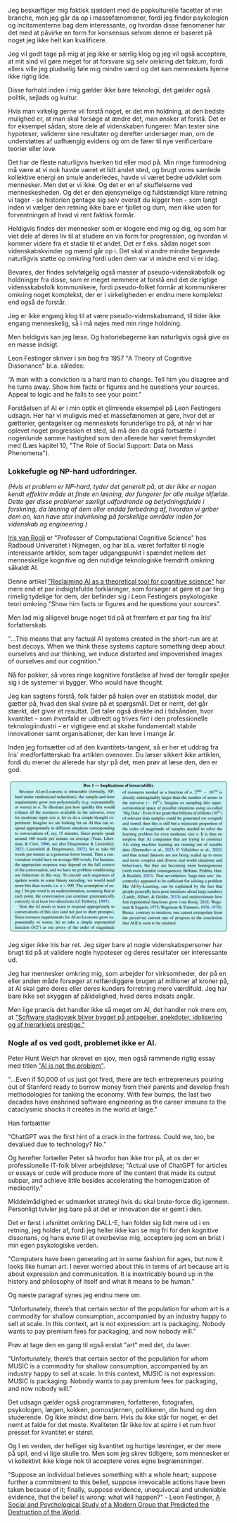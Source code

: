 [//]: # "title: Lad min AI ringe til din AI."
[//]: # "slug: lad-min-ai-ringe-til-din-ai"
[//]: # "pubDate: 16/4/2024 14:07"
[//]: # "lastModified: 16/4/2024 14:07"
[//]: # "excerpt: "
[//]: # "categories: software"
[//]: # "isPublished: true"

Jeg beskæftiger mig faktisk sjældent med de popkulturelle facetter af min branche, men jeg går da op i massefænomener, fordi jeg finder psykologien og incitamenterne bag dem interessante, og hvordan disse fænomener har det med at påvirke en form for konsensus selvom denne er baseret på noget jeg ikke helt kan kvalificere.

Jeg vil godt tage på mig at jeg ikke er særlig klog og jeg vil også acceptere, at mit sind vil gøre meget for at forsvare sig selv omkring det faktum, fordi ellers ville jeg pludselig føle mig mindre værd og det kan menneskets hjerne ikke rigtig lide.

Disse forhold inden i mig gælder ikke bare teknologi, det gælder også politik, sejlads og kultur.

Hvis man virkelig gerne vil forstå noget, er det min holdning, at den bedste mulighed er, at man skal forsøge at ændre det, man ønsker at forstå. Det er for eksempel sådan, store dele af videnskaben fungerer: Man tester sine hypoteser, validerer sine resultater og derefter undersøger man, om de understøttes af uafhængig evidens og om de fører til nye verificerbare teorier eller love.

Det har de fleste naturligvis hverken tid eller mod på. Min ringe formodning må være at vi nok havde været et lidt andet sted, og brugt vores samlede kollektive energi en smule anderledes, havde vi været bedre udviklet som mennesker. Men det er vi ikke. Og det er en af skuffelserne ved menneskesheden. Og det er den øjensynelige og fuldstændigt klare retning vi tager - se historien gentage sig selv overalt du kigger hen - som langt inden vi vælger den retning ikke bare er fjollet og dum, men ikke uden for forventningen af hvad vi rent faktisk formår.

Heldigvis findes der mennesker som er klogere end mig og dig, og som har viet dele af deres liv til at studere en vis form for progression, og hvordan vi kommer videre fra et stadie til et andet. Det er f.eks. sådan noget som videnskabskvinder og mænd går op i. Det skal vi andre mindre begavede naturligvis støtte op omkring fordi uden dem var vi mindre end vi er idag.

Bevares, der findes selvfølgelig også masser af pseudo-videnskabsfolk og holdninger fra disse, som er meget nemmere at forstå end det de rigtige vidensskabsfolk kommunikere, fordi pseudo-folket formår at kommunikerer omkring noget komplekst, der er i virkeligheden er endnu mere komplekst end også de forstår. 

Jeg er ikke engang klog til at være pseudo-videnskabsmand, til tider ikke engang menneskelig, så i må nøjes med min ringe holdning.

Men heldigvis kan jeg læse. Og historiebøgerne kan naturligvis også give os en masse indsigt.

Leon Festinger skriver i sin bog fra 1957 "A Theory of Cognitive Dissonance" bl.a. således:

“A man with a conviction is a hard man to change. Tell him you disagree and he turns away. Show him facts or figures and he questions your sources. Appeal to logic and he fails to see your point.”

Forståelsen af AI er i min optik et glimrende eksempel på Leon Festingers udsagn. Her har vi muligvis med et massefænomen at gøre, hvor det er gætterier, gentagelser og menneskets forunderlige tro på, at når vi har oplevet noget progression et sted, så må den da også fortsætte i nogenlunde samme hastighed som den allerede har været fremskyndet med (Læs kapitel 10, "The Role of Social Support: Data on Mass Phenomena").

### Lokkefugle og NP-hard udfordringer.

*(Hvis et problem er NP-hard, tyder det generelt på, at der ikke er nogen kendt effektiv måde at finde en løsning, der fungerer for alle mulige tilfælde. Dette gør disse problemer særligt udfordrende og betydningsfulde i forskning, da løsning af dem eller endda forbedring af, hvordan vi griber dem an, kan have stor indvirkning på forskellige områder inden for videnskab og engineering.)*

[Iris van Rooij](https://www.ru.nl/en/people/rooij-i-van) er "Professor of Computational Cognitive Science" hos Radboud Universitet i Nijmegen, og har bl.a. været forfatter til nogle interessante artikler, som tager udgangspunkt i spændet mellem det menneskelige kognitive og den nutidige teknologiske fremdrift omkring såkaldt AI.

Denne artikel ["Reclaiming AI as a theoretical tool for cognitive science"](https://osf.io/preprints/psyarxiv/4cbuv) har mere end et par indsigtsfulde forklaringer, som forsøger at gøre et par ting rimelig tydelige for dem, der befinder sig i Leon Festingers psykologiske teori omkring "Show him facts or figures and he questions your sources".

Men lad mig alligevel bruge noget tid på at fremføre et par ting fra Iris' forfatterskab.

"...This means that any factual AI systems created in the short-run are at best decoys. When we
think these systems capture something deep about ourselves and our thinking, we induce distorted and impoverished images of ourselves and our cognition."

Nå for pokker, så vores ringe kognitive forståelse af hvad der foregår spejler sig i de systemer vi bygger. Who would have thought.

Jeg kan sagtens forstå, folk falder på halen over en statistisk model, der gætter på, hvad den skal svare på et spørgsmål. Det er nemt, det går stærkt, det giver et resultat. Det taler også direkte ind i tidsånden, hvor kvantitet – som ihverfald er udbredt og trives fint i den professionelle teknologiindustri – er vigtigere end at skabe fundamentalt stabile innovationer samt organisationer, der kan leve i mange år.

Inden jeg fortsætter ud af den kvantitets-tangent, så er her et uddrag fra Iris' medforfatterskab fra artiklen ovenover. Du læser sikkert ikke artiklen, fordi du mener du allerede har styr på det, men prøv at læse den, den er god.

![alt text](https://github.com/danielovich/markdownposts/blob/main/images/rooij-nphard.png?raw=true)

Jeg siger ikke Iris har ret. Jeg siger bare at nogle videnskabspersoner har brugt tid på at validere nogle hypoteser og deres resultater ser interessante ud.

Jeg har mennesker omkring mig, som arbejder for virksomheder, der på en eller anden måde forsøger at retfærdiggøre brugen af millioner af kroner på, at AI skal gøre deres eller deres kunders forretning mere værdifuld. Jeg har bare ikke set skyggen af pålidelighed, hvad deres indsats angår. 

Men lige præcis det handler ikke så meget om AI, det handler nok mere om, at ["Software stadigvæk bliver bygget på antagelser, anekdoter, idolisering og af hierarkiets prestige."](https://danielfrost.dk/software-bliver-stadigvaek-bygget-pa-antagelser-anekdoter-idolisering-og-af-hierarkiets-prestige.html)

### Nogle af os ved godt, problemet ikke er AI.

Peter Hunt Welch har skrevet en sjov, men også rammende rigtig essay med titlen ["AI is not the problem"](https://www.stilldrinking.org/ai-is-not-the-problem).

"...Even if 50,000 of us just got fired, there are tech entrepreneurs pouring out of Stanford ready to borrow money from their parents and develop fresh methodologies for tanking the economy. With few bumps, the last two decades have enshrined software engineering as the career immune to the cataclysmic shocks it creates in the world at large."

Han fortsætter

"ChatGPT was the first hint of a crack in the fortress. Could we, too, be devalued due to technology? No."

Og herefter fortæller Peter så hvorfor han ikke tror på, at os der er professionelle IT-folk bliver arbejdsløse; "Actual use of ChatGPT for articles or essays or code will produce more of the content that made its output subpar, and achieve little besides accelerating the homogenization of mediocrity."

Middelmådighed er udmærket strategi hvis du skal brute-force dig igennem. Personligt tvivler jeg bare på at det er innovation der er gemt i den.

Det er først i afsnittet omkring DALL-E, han folder sig lidt mere ud i en retning, jeg holder af, fordi jeg heller ikke kan se mig fri for den kognitive dissonans, og hans evne til at overbevise mig, acceptere jeg som en brist i min egen psykologiske verden. 

"Computers have been generating art in some fashion for ages, but now it looks like human art. I never worried about this in terms of art because art is about expression and communication. It is inextricably bound up in the history and philosophy of itself and what it means to be human."

Og næste paragraf synes jeg endnu mere om.

"Unfortunately, there’s that certain sector of the population for whom art is a commodity for shallow consumption, accompanied by an industry happy to sell at scale. In this context, art is not expression: art is packaging. Nobody wants to pay premium fees for packaging, and now nobody will."

Prøv at tage den en gang til også erstat "art" med det, du laver.

"Unfortunately, there’s that certain sector of the population for whom MUSIC is a commodity for shallow consumption, accompanied by an industry happy to sell at scale. In this context, MUSIC is not expression: MUSIC is packaging. Nobody wants to pay premium fees for packaging, and now nobody will."

Det udsagn gælder også programmøren, forfatteren, fotografen, psykologen, lægen, kokken, pornostjernen, politikeren, din hund og den studerende. Og ikke mindst dine børn. Hvis du ikke står for noget, er det nemt at falde for det meste. Kvaliteten får ikke lov at spirre i et rum hvor presset for kvantitet er størst.

Og I en verden, der helliger sig kvantitet og hurtige løsninger, er der mere på spil, end vi lige skulle tro. Men som jeg skrev tidligere, som mennesker er vi kollektivt ikke kloge nok til acceptere vores egne begrænsninger.

"Suppose an individual believes something with a whole heart; suppose further a commitment to this belief, suppose irrevocable actions have been taken because of it; finally, suppose evidence, unequivocal and undeniable evidence, that the belief is wrong: what will happen?" - Leon Festinger, [A Social and Psychological Study of a Modern Group that Predicted the Destruction of the World](https://www.amazon.com/gp/product/0061311324/ref=x_gr_bb_amazon?ie=UTF8&tag=x_gr_bb_amazon-20&linkCode=as2&camp=1789&creative=9325&creativeASIN=0061311324&SubscriptionId=1MGPYB6YW3HWK55XCGG2).